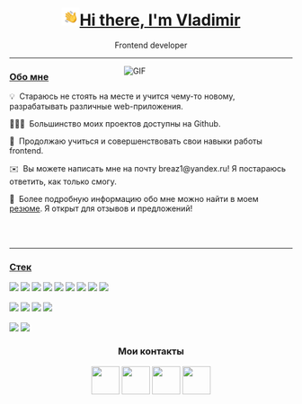 <h1 align="center"><img src="https://github.com/breaz1/breaz1/blob/fa8101bc936ff1e59517fe146a81574914823cf1/assets/Hand%20Wave.gif" height="32" /><a href='#About' target="_blank">Hi there, I'm Vladimir</a></h1>
<p align="center">Frontend developer</p>
<hr/>
<img align="right" alt="GIF" src="https://raw.githubusercontent.com/rahul-jha98/rahul-jha98/main/techstack.gif" width="300px"/>  
<h3 align="left"><a href='#About' target="_blank">Обо мне</a></h3> 
<p>💡&nbsp; Стараюсь не стоять на месте и учится чему-то новому, разрабатывать различные web-приложения.<br></p>
<p>👨🏻‍💻&nbsp; Большинство моих проектов доступны на Github. <br></p>
<p>🧠&nbsp; Продолжаю учиться и совершенствовать свои навыки работы frontend. <br></p>
<p>✉️&nbsp; Вы можете написать мне на почту <a>breaz1@yandex.ru</a>! Я постараюсь ответить, как только смогу. <br></p>
<p>📄&nbsp; Более подробную информацию обо мне можно найти в моем  <a href='https://perm.hh.ru/resume/783cc001ff0b9dda8c0039ed1f52794d366141'>резюме</a>. Я открыт для отзывов и предложений! <br></p>
<br>
<br>
<hr/>
<h3 align="left"><a href='#About' target="_blank">Стек</a></h3> 
<p>
  <img src='https://raw.githubusercontent.com/danielcranney/readme-generator/main/public/icons/skills/javascript-colored.svg' width="50"/>
  <img src='https://raw.githubusercontent.com/danielcranney/readme-generator/main/public/icons/skills/react-colored.svg' width="50"/>
  <img src='https://raw.githubusercontent.com/danielcranney/readme-generator/main/public/icons/skills/redux-colored.svg' width="50"/>
  <img src='https://raw.githubusercontent.com/danielcranney/readme-generator/main/public/icons/skills/html5-colored.svg' width="50"/> 
  <img src='https://raw.githubusercontent.com/danielcranney/readme-generator/main/public/icons/skills/css3-colored.svg' width="50"/> 
  <img src='https://raw.githubusercontent.com/danielcranney/readme-generator/main/public/icons/skills/webpack-colored.svg' width="50"/> 
  <img src='https://raw.githubusercontent.com/danielcranney/readme-generator/main/public/icons/skills/bootstrap-colored.svg' width="50"/>
  <img src='https://cdn.worldvectorlogo.com/logos/material-ui-1.svg' width="50"/>
  <img src='https://raw.githubusercontent.com/danielcranney/readme-generator/main/public/icons/skills/babel-colored.svg' width="50"/>
  <br/>
  <br/>
  <img src='https://uxwing.com/wp-content/themes/uxwing/download/brands-and-social-media/visual-studio-code-icon.png' width="50"/>
  <img src='https://raw.githubusercontent.com/danielcranney/readme-generator/main/public/icons/skills/git-colored.svg' width="50"/> 
  <img src='https://raw.githubusercontent.com/danielcranney/readme-generator/main/public/icons/socials/github.svg' width="50"/> 
  <img src='https://raw.githubusercontent.com/danielcranney/readme-generator/main/public/icons/skills/photoshop-colored.svg' width="50"/> 
  <br/>
  <br/>
  <img src='https://raw.githubusercontent.com/danielcranney/readme-generator/main/public/icons/skills/python-colored.svg' width="50"/>
  <img src='https://storage.yandexcloud.net/products/f2el741m8mg5k04tvva7.svg' width="50"/> 
</p>

<h3 align="center">Мои контакты</h3>
<p align="center"> 
  <a href="https://discord.com/users/br1zy" target="_blank" rel="noreferrer">
    <img src="https://raw.githubusercontent.com/danielcranney/readme-generator/main/public/icons/socials/discord.svg" width="50" height="50" /></a>
  <a href="https://www.github.com/breaz1" target="_blank" rel="noreferrer">
      <img src="https://raw.githubusercontent.com/danielcranney/readme-generator/main/public/icons/socials/github.svg" width="50" height="50" /></a>
  <a href="https://t.me/breaz1" target="_blank" rel="noreferrer"><img src="https://upload.wikimedia.org/wikipedia/commons/thumb/8/82/Telegram_logo.svg/512px-Telegram_logo.svg.png" width="50" height="50" /></a>
  <a href="https://www.linkedin.com/in/%D0%B2%D0%BB%D0%B0%D0%B4%D0%B8%D0%BC%D0%B8%D1%80-%D1%81%D0%BF%D0%B5%D1%81%D0%B8%D0%B2%D1%86%D0%B5%D0%B2-28523a293?utm_source=share&utm_campaign=share_via&utm_content=profile&utm_medium=ios_app" target="_blank" rel="noreferrer"><img src="https://upload.wikimedia.org/wikipedia/commons/thumb/8/81/LinkedIn_icon.svg/72px-LinkedIn_icon.svg.png?20210220164014" width="50" height="50" /></a>
</p>
